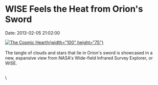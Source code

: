 WISE Feels the Heat from Orion\'s Sword
=======================================

Date: 2013-02-05 21:02:00

[![The Cosmic
Hearth](http://www.jpl.nasa.gov/images/wise/20130205/pia16684-th.jpg){width="100"
height="75"}](http://www.jpl.nasa.gov/news/news.cfm?release=2013-046&rn=news.xml&rst=3680)\
\
The tangle of clouds and stars that lie in Orion\'s sword is showcased
in a new, expansive view from NASA\'s Wide-field Infrared Survey
Explorer, or WISE.

\
\

